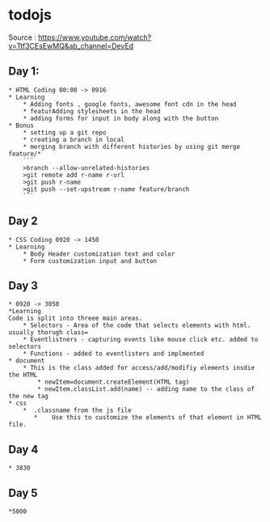 # todojs
Source : https://www.youtube.com/watch?v=Ttf3CEsEwMQ&ab_channel=DevEd

## Day 1:
    * HTML Coding 00:00 -> 0916
    * Learning 
        * Adding fonts , google fonts, awesome font cdn in the head
        * featurAdding stylesheets in the head
        * adding forms for input in body along with the button
    * Bonus
        * setting up a git repo
        * creating a branch in local
        * merging branch with different histories by using git merge feature/* 
        ```
        >branch --allow-unrelated-histories
        >git remote add r-name r-url
        >git push r-name
        >git push --set-upstream r-name feature/branch
        ```
## Day 2
    * CSS Coding 0920 -> 1450
    * Learning
        * Body Header customization text and color
        * Form customization input and button
## Day 3
    * 0920 -> 3050
    *Learning
    Code is split into threee main areas.
        * Selectors - Area of the code that selects elements with html. usually thorugh class=
        * Eventlistners - capturing events like mouse click etc. added to selectors 
        * Functions - added to eventlisters and implmented 
    * document
        * This is the class added for access/add/modifiy elements insdie the HTML
            * newItem=document.createElement(HTML tag)
            * newItem.classList.add(name) -- adding name to the class of the new tag
    * css 
        *  .classname from the js file 
           *    Use this to customize the elements of that element in HTML file.  
## Day 4 
    * 3830
## Day 5
    *5000